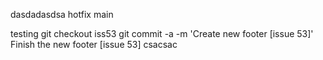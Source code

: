 dasdadasdsa
hotfix
main

testing
git checkout iss53
git commit -a -m 'Create new footer [issue 53]'
Finish the new footer [issue 53]
csacsac